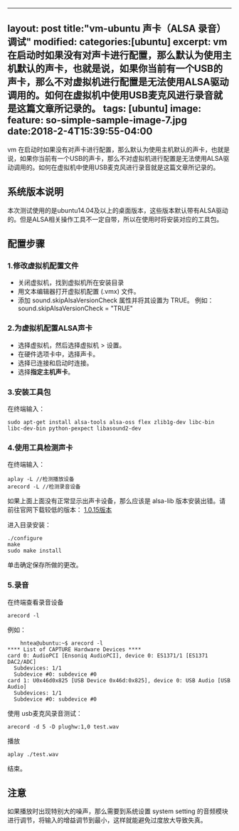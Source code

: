 
---
layout: post
title:"vm-ubuntu 声卡（ALSA 录音）调试"
modified:
categories:[ubuntu]
excerpt: vm在启动时如果没有对声卡进行配置，那么默认为使用主机默认的声卡，也就是说，如果你当前有一个USB的声卡，那么不对虚拟机进行配置是无法使用ALSA驱动调用的。如何在虚拟机中使用USB麦克风进行录音就是这篇文章所记录的。
tags: [ubuntu]
image: 
  feature: so-simple-sample-image-7.jpg
date:2018-2-4T15:39:55-04:00
---

vm 在启动时如果没有对声卡进行配置，那么默认为使用主机默认的声卡，也就是说，如果你当前有一个USB的声卡，那么不对虚拟机进行配置是无法使用ALSA驱动调用的。如何在虚拟机中使用USB麦克风进行录音就是这篇文章所记录的。

## 系统版本说明

本次测试使用的是ubuntu14.04及以上的桌面版本，这些版本默认带有ALSA驱动的。但是ALSA相关操作工具不一定自带，所以在使用时将安装对应的工具包。

## 配置步骤

### 1.修改虚拟机配置文件

- 关闭虚拟机，找到虚拟机所在安装目录
- 用文本编辑器打开虚拟机配置 (.vmx) 文件。
- 添加 sound.skipAlsaVersionCheck 属性并将其设置为 TRUE。
例如：sound.skipAlsaVersionCheck = "TRUE"

### 2.为虚拟机配置ALSA声卡

- 选择虚拟机，然后选择虚拟机 > 设置。
- 在硬件选项卡中，选择声卡。
- 选择已连接和启动时连接。
- 选择**指定主机声卡**。

### 3.安装工具包

在终端输入：

    sudo apt-get install alsa-tools alsa-oss flex zlib1g-dev libc-bin libc-dev-bin python-pexpect libasound2-dev


### 4.使用工具检测声卡

在终端输入：

    aplay -L //检测播放设备
    arecord -L //检测录音设备

如果上面上面没有正常显示出声卡设备，那么应该是 alsa-lib 版本安装出错。请前往官网下载较低的版本：
[1.0.15版本](ftp://ftp.alsa-project.org/pub/lib/)

进入目录安装：
    
    ./configure
    make
    sudo make install

单击确定保存所做的更改。

### 5.录音

在终端查看录音设备
    
    arecord -l 

例如：

```
    hntea@ubuntu:~$ arecord -l
**** List of CAPTURE Hardware Devices ****
card 0: AudioPCI [Ensoniq AudioPCI], device 0: ES1371/1 [ES1371 DAC2/ADC]
  Subdevices: 1/1
  Subdevice #0: subdevice #0
card 1: U0x46d0x825 [USB Device 0x46d:0x825], device 0: USB Audio [USB Audio]
  Subdevices: 1/1
  Subdevice #0: subdevice #0
```

使用 usb麦克风录音测试：

```
arecord -d 5 -D plughw:1,0 test.wav
```

播放

    aplay ./test.wav
    
    
结束。

## 注意
如果播放时出现特别大的噪声，那么需要到系统设置 system setting 的音频模块进行调节，将输入的增益调节到最小，这样就能避免过度放大导致失真。
